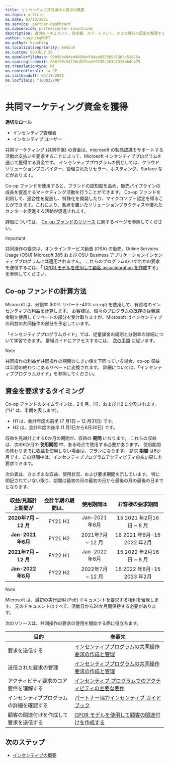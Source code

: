 ```yaml
---
title: インセンティブ共同操作と要求の概要
ms.topic: article
ms.date: 03/10/2021
ms.service: partner-dashboard
ms.subservice: partnercenter-incentives
description: 適切なドキュメント、請求書、ステートメント、および実行の証拠を整理することによって、インセンティブに対して成功した共同操作要求を送信する方法について説明します。
author: kaushikgMSFT
ms.author: kaushikg
ms.localizationpriority: medium
ms.custom: SEOJULY.20
ms.openlocfilehash: 99098b49ded4808edfd4ee895565d1563c52675a
ms.sourcegitcommit: 868f90c54f26a037eee29749c207a7316bb4b475
ms.translationtype: MT
ms.contentlocale: ja-JP
ms.lasthandoff: 03/11/2021
ms.locfileid: "103022708"
---
```

# <a name="earn-cooperative-marketing-funds"></a>共同マーケティング資金を獲得

**適切なロール**

- インセンティブ管理者
- インセンティブ ユーザー

共同マーケティング (共同作業) の資金は、microsoft の製品認識をサポートする活動の支払いを要求することによって、Microsoft インセンティブプログラムを通じて獲得する資金です。 インセンティブプログラムの例としては、クラウドソリューションプロバイダー、管理されたリセラー、ホスティング、Surface などがあります。

Co-op ファンドを使用すると、ブランドの認知度を高め、販売パイプラインの成長を促進するマーケティング活動を行うことができます。 Co-op ファンドを利用して、適合性を促進し、特殊化を開発したり、マイクロソフト認定を得ることができます。これにより、重点を置いたソリューションプラクティスや優れたセンターを促進する活動が促進されます。

詳細については、 [Co-op ファンドのリソース](https://partner.microsoft.com/asset/collection/co-op-funds-resources#/) に関するページを参照してください。

>[!Important]
>共同操作の要求は、オンラインサービス勧告 (OSA) の販売、Online Services Usage (OSU) Microsoft 365 および OSU-Business アプリケーションインセンティブプログラムには適用されません。 これらのプログラムのいずれかの要求を送信するには、「 [CPOR モデルを使用して顧客 associearation を作成](submit-osa-claim.md)する」を参照してください。

## <a name="how-co-op-funds-are-calculated"></a>Co-op ファンドの計算方法

Microsoft は、分割率 (60% リベート-40% co-op) を使用して、有資格のインセンティブの利益を計算します。 お客様は、個々のプログラムの既存の従量課金制を使用してリベートの部分を受け取りますが、Microsoft はインセンティブの利益の共同操作の部分を予定しています。

「インセンティブプログラムガイド」では、従量課金の周期と分割率の詳細について学習できます。 番組ガイドにアクセスするには、 [次の手順](incentives-determined-your-program-eligibility.md) に従います。

>[!NOTE]
>共同操作の利益が共同操作の期間のしきい値を下回っている場合、co-op 収益は半期の終わりにあるリベートに変換されます。 詳細については、「インセンティブプログラムガイド」を参照してください。

## <a name="when-to-claim-your-funds"></a>資金を要求するタイミング

Co-op ファンドのタイムラインは、2 6 月、H1、および H2 に分割されます。 ("H" は、半期を表します)。

- H1 は、会計年度の前半 (7 月1日 ~ 12 月31日) です。
- H2 は、会計年度の後半 (1 月1日から6月30日) です。

収益を見越計上する6か月の期間が、収益の **期間** になります。 これらの収益は、次の6か月の **使用期間** 中、ある時点で使用する必要があります。 使用期間の終わりまでに収益を使用しない場合は、プランになります。 請求 **期間** は6か月です。この期間中は、インセンティブプログラムアクティビティの払い戻しを要求できます。

次の表は、さまざまな収益、使用状況、および要求期間を示しています。 特に明記されていない限り、期間は最初の月の最初の日から最後の月の最後の日までとなります。

|  収益/見越計上期間が  |会計半期の期間は、  |  使用期間は  |  お客様の要求期間  |
| :-----------: | :-----------: | :-----------: | :-----------: |
|**2020年7月 ~ 12 月**| FY21 H1  |  Jan-2021 年6月  |  15 2021 年2月16日 ~ 8 月  |
|**Jan-2021 年6月** |  FY21 H2  |  2021年7月 ~ 12 月  |  16 2021 年8月-15 2022 年2月  |
|**2021年7月 ~ 12 月**|  FY22 H1  |  Jan-2022 年6月  |  15 2022 年2月16日 ~ 8 月  |
|**Jan-2022 年6月** |  FY22 H2  |  2022年7月 ~ 12 月  |  16 2022 年8月-15 2023 年2月  |

>[!NOTE]
>Microsoft は、最初の実行証明 (PoE) ドキュメントを要求する権利を留保します。 元のドキュメントはすべて、活動日から24か月間保持する必要があります。

次のリソースは、共同操作の要求の使用を開始する際に役立ちます。

| 目的 | 参照先 |
| ------ | ----------- |
| 要求を送信する |  [インセンティブプログラムの共同操作要求の作成と管理](create-incentives-claims.md)  |
| 送信された要求の管理 | [インセンティブプログラムの共同操作要求の作成と管理](create-incentives-claims.md)    |
| アクティビティ要求のコア要件を理解する | [インセンティブ プログラムでのアクティビティの主要な要件](core-requirements.md)   |
| インセンティブプログラムの詳細を確認する | [パートナー協力インセンティブ ガイドブック](https://assetsprod.microsoft.com/co-op-guidebook.pdf)  |
| 顧客の関連付けを作成して要求を送信する | [CPOR モデルを使用して顧客の関連付けを作成する](submit-osa-claim.md)   |

## <a name="next-steps"></a>次のステップ

- [インセンティブの概要](incentives-get-started-intro.md)
